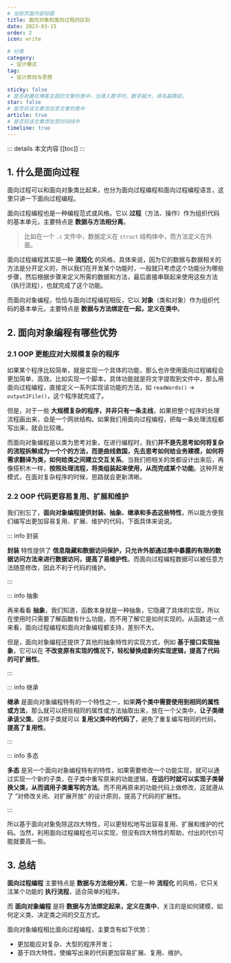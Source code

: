 ```yaml
---
# 当前页面内容标题
title: 面向对象和面向过程的区别
date: 2023-03-15
order: 2
icon: write

# 分类
category:
 - 设计模式
tag:
 - 设计原则与思想

sticky: false
# 是否收藏在博客主题的文章列表中，当填入数字时，数字越大，排名越靠前。
star: false
# 是否将该文章添加至文章列表中
article: true
# 是否将该文章添加至时间线中
timeline: true
---
```



::: details 本文内容
[[toc]]
:::

## 1. 什么是面向过程

面向过程可以和面向对象类比起来，也分为面向过程编程和面向过程编程语言，这里只讲一下面向过程编程。

面向过程编程也是一种编程范式或风格。它以 **过程**（方法、操作）作为组织代码的基本单元，主要特点是 **数据与方法相分离**。

> 比如在一个 `.c` 文件中，数据定义在 `struct` 结构体中，而方法定义在外面。

面向过程编程其实是一种 **流程化** 的风格，具体来说，因为它的数据与数据相关的方法是分开定义的，所以我们在开发某个功能时，一般就只考虑这个功能分为哪些步骤，然后根据步骤来定义所需的数据和方法，最后直接串联起来使用这些方法（执行流程），也就完成了这个功能。

而面向对象编程，恰恰与面向过程编程相反，它以 **对象**（类和对象）作为组织代码的基本单元，主要特点是 **数据与方法绑定在一起，定义在类中**。

## 2. 面向对象编程有哪些优势

### 2.1 OOP 更能应对大规模复杂的程序

如果某个程序比较简单，就是实现一个具体的功能，那么也许使用面向过程编程会更加简单、高效。比如实现一个脚本，具体功能就是将文字提取到文件中，那么用面向过程编程，直接定义一系列实现该功能的方法，如 `readWords()` -> `output2File()`，这个程序就完成了。

但是，对于一些 **大规模复杂的程序，并非只有一条主线**，如果把整个程序的处理流程画出来，会是一个网状结构。如果我们用面向过程编程，把每一条处理流程都写出来，就会比较难。

而面向对象编程是以类为思考对象，在进行编程时，我们**并不是先思考如何将复杂的流程拆解成为一个个的方法，而是曲线救国，先去思考如何给业务建模，如何将需求翻译为类，如何给类之间建立交互关系**。当我们把相关的类都设计出来后，再像搭积木一样，**按照处理流程，将类组装起来使用，从而完成某个功能**。这种开发模式，在面对复杂程序的时候，思路就会更新清晰。

### 2.2 OOP 代码更容易复用、扩展和维护

我们别忘了，**面向对象编程提供封装、抽象、继承和多态这些特性**，所以能方便我们编写出更加容易复用、扩展、维护的代码，下面具体来说说。

::: info 封装

**封装** 特性提供了 **信息隐藏和数据访问保护，只允许外部通过类中暴露的有限的数据访问方法来进行数据访问，提高了易维护性**。而面向过程编程数据可以被任意方法随意修改，因此不利于代码的维护。

:::

::: info 抽象

再来看看 **抽象**，我们知道，函数本身就是一种抽象，它隐藏了具体的实现，所以在使用时只需要了解函数有什么功能，而不用了解它是如何实现的。从函数这一点来看，面向过程编程和面向对象编程都支持，差别不大。

但是，面向对象编程还提供了其他的抽象特性的实现方式，例如 **基于接口实现抽象**，它可以在 **不改变原有实现的情况下，轻松替换成新的实现逻辑，提高了代码的可扩展性**。

:::

::: info 继承

**继承** 是面向对象编程特有的一个特性之一，如果**两个类中需要使用到相同的属性或方法**，那么就可以把些相同的属性或方法抽取出来，放在一个父类中，**让子类继承该父类**。这样子类就可以 **复用父类中的代码了**，避免了重复编写相同的代码，**提高了复用性**。

:::

::: info 多态

**多态** 是另一个面向对象编程特有的特性，如果需要修改一个功能实现，就可以通过实现一个新的子类，在子类中重写原来的功能逻辑，**在运行时就可以实现子类替换父类，从而调用子类重写的方法**。而不用再原来的功能代码上做修改，这就遵从了 “对修改关闭、对扩展开放” 的设计原则，提高了代码的扩展性。

:::

所以基于面向对象免除这四大特性，可以更轻松地写出容易复用、扩展和维护的代码。当然，利用面向过程编程也可以实现，但没有四大特性的帮助，付出的代价可能就要高一些。

## 3. 总结

**面向过程编程** 主要特点是 **数据与方法相分离**，它是一种 **流程化** 的风格，它只关注某个功能的 **执行流程**，适合简单的程序。

而 **面向对象编程** 是将 **数据与方法绑定起来，定义在类中**，关注的是如何建模，如何定义类、决定类之间的交互方式。

面向对象编程相比面向过程编程，主要含有如下优势：

- 更加能应对复杂、大型的程序开发；
- 基于四大特性，使编写出来的代码更加容易扩展、复用、维护。

